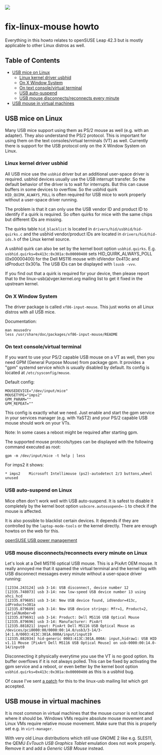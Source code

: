 ![](https://raw.githubusercontent.com/sriemer/fix-linux-mouse/master/mouse-hammer.jpg)

# fix-linux-mouse howto

Everything in this howto relates to openSUSE Leap 42.3 but is mostly applicable
to other Linux distros as well.

## Table of Contents

   * [USB mice on Linux](#usb-mice-on-linux)
      * [Linux kernel driver usbhid](#linux-kernel-driver-usbhid)
      * [On X Window System](#on-x-window-system)
      * [On text console/virtual terminal](#on-text-consolevirtual-terminal)
      * [USB auto-suspend](#usb-auto-suspend-on-linux)
      * [USB mouse disconnects/reconnects every minute](#usb-mouse-disconnectsreconnects-every-minute-on-linux)
   * [USB mouse in virtual machines](#usb-mouse-in-virtual-machines)

## USB mice on Linux

Many USB mice support using them as PS/2 mouse as well (e.g. with an adapter).
They also understand the PS/2 protocol. This is important for using them on
the text consoles/virtual terminals (VT) as well. Currently there is support
for the USB protocol only on the X Window System on Linux.

### Linux kernel driver usbhid

All USB mice use the `usbhid` driver but an additional user-space driver is
required. usbhid devices usually use the USB interrupt transfer. So the default
behavior of the driver is to wait for interrupts. But this can cause buffers in
some devices to overflow. So the usbhid quirk `HID_QUIRK_ALWAYS_POLL` is often
required for USB mice to work properly without a user-space driver running.

The problem is that it can only use the USB vendor ID and product ID to identify
if a quirk is required. So often quirks for mice with the same chips but
different IDs are missing.

The quirks table `hid_blacklist` is located in `drivers/hid/usbhid/hid-quirks.c`
and the usbhid vendor/product IDs are located in `drivers/hid/hid-ids.h`
of the Linux kernel source.

A usbhid quirk can also be set by the kernel boot option `usbhid.quirks`.
E.g. `usbhid.quirks=0x413c:0x301a:0x00000400` sets HID_QUIRK_ALWAYS_POLL
(0x00000400) for the Dell MS116 mouse with idVendor 0x413c and idProduct 0x301a.
The USB IDs can be displayed with `lsusb -vvv`.

If you find out that a quirk is required for your device, then please report
that to the linux-usb(a)vger.kernel.org mailing list to get it fixed in the
upstream kernel.

### On X Window System

The driver package is called `xf86-input-mouse`. This just works on all Linux
distros with all USB mice.

Documentation:

```
man mousedrv
less /usr/share/doc/packages/xf86-input-mouse/README
```

### On text console/virtual terminal

If you want to use your PS/2 capable USB mouse on a VT as well, then you need
GPM (General Purpose Mouse) from package gpm. It provides a "gpm" systemd
service which is usually disabled by default. Its config is located at
`/etc/sysconfig/mouse`.

Default config:
```
MOUSEDEVICE="/dev/input/mice"
MOUSETYPE="imps2"
GPM_PARAM=""
GPM_REPEAT=""
```

This config is exactly what we need. Just enable and start the gpm service in
your services manager (e.g. with YaST2) and your PS/2 capable USB mouse should
work on your VTs.

Note: In some cases a reboot might be required after starting gpm.

The supported mouse protocols/types can be displayed with the following command
executed as root:
```
gpm -m /dev/input/mice -t help | less
```

For imps2 it shows:
```
* imps2    Microsoft Intellimouse (ps2)-autodetect 2/3 buttons,wheel unused
```

### USB auto-suspend on Linux

Mice often don't work well with USB auto-suspend. It is safest to disable it
completely by the kernel boot option `usbcore.autosuspend=-1` to check if the
mouse is affected.

It is also possible to blacklist certain devices. It depends if they are
controlled by the `laptop-mode-tools` or the kernel directly. There are enough
howtos on the web for this.

[openSUSE USB power management](https://en.opensuse.org/Powersaving#USB_power_management)

### USB mouse disconnects/reconnects every minute on Linux

Let's look at a Dell MS116 optical USB mouse. This is a PixArt OEM mouse. It
really annoyed me that it spamed the virtual terminal and the kernel log with
USB disconnect messages every minute without a user-space driver running:
```
[12334.243124] usb 3-14: USB disconnect, device number 12
[12335.748073] usb 3-14: new low-speed USB device number 13 using xhci_hcd
[12335.879685] usb 3-14: New USB device found, idVendor=413c, idProduct=301a
[12335.879689] usb 3-14: New USB device strings: Mfr=1, Product=2, SerialNumber=0
[12335.879691] usb 3-14: Product: Dell MS116 USB Optical Mouse
[12335.879696] usb 3-14: Manufacturer: PixArt
[12335.881821] input: PixArt Dell MS116 USB Optical Mouse as /devices/pci0000:00/0000:00:14.0/usb3/3-14/3-14:1.0/0003:413C:301A.000A/input/input19
[12335.882034] hid-generic 0003:413C:301A.000A: input,hidraw1: USB HID v1.11 Mouse [PixArt Dell MS116 USB Optical Mouse] on usb-0000:00:14.0-14/input0
```
Disconnecting it physically everytime you use the VT is no good option. Its
buffer overflows if it is not always polled. This can be fixed by activating the
gpm service and a reboot, or even better by the kernel boot option
`usbhid.quirks=0x413c:0x301a:0x00000400` as this is a usbhid bug.

Of cause I've sent [a patch](http://marc.info/?l=linux-usb&m=149675002229952&w=2)
for this to the linux-usb mailing list which got accepted.

## USB mouse in virtual machines

It is most common in virtual machines that the mouse cursor is not located where
it should be. Windows VMs require absolute mouse movement and Linux VMs require
relative mouse movement. Make sure that this is properly set e.g. in `virt-manager`.

With very old Linux distributions which still use GNOME 2 like e.g. SLES11, the
QEMU _EvTouch USB Graphics Tablet_ emulation does not work properly. Remove it
and add a _Generic USB Mouse_ instead.
